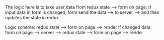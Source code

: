 The logic here is to take user data from redux state --> form on page;
If input data in form is changed, form send the data --> to server --> and then updates the state in redux

Logic scheme:
redux state --> form on page --> render
if changed data: form on page --> server --> redux state --> form on page --> render